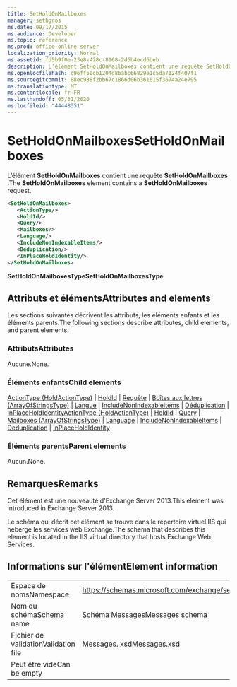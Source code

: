 ```yaml
---
title: SetHoldOnMailboxes
manager: sethgros
ms.date: 09/17/2015
ms.audience: Developer
ms.topic: reference
ms.prod: office-online-server
localization_priority: Normal
ms.assetid: fd5b9f0e-23e8-428c-8168-2d6b4ecd6beb
description: L’élément SetHoldOnMailboxes contient une requête SetHoldOnMailboxes.
ms.openlocfilehash: c96ff50cb1204d86abc66829e1c5da7124f407f1
ms.sourcegitcommit: 88ec988f2bb67c1866d06b361615f3674a24e795
ms.translationtype: MT
ms.contentlocale: fr-FR
ms.lasthandoff: 05/31/2020
ms.locfileid: "44448351"
---
```

# <a name="setholdonmailboxes"></a><span data-ttu-id="90f7c-103">SetHoldOnMailboxes</span><span class="sxs-lookup"><span data-stu-id="90f7c-103">SetHoldOnMailboxes</span></span>

<span data-ttu-id="90f7c-104">L’élément **SetHoldOnMailboxes** contient une requête **SetHoldOnMailboxes** .</span><span class="sxs-lookup"><span data-stu-id="90f7c-104">The **SetHoldOnMailboxes** element contains a **SetHoldOnMailboxes** request.</span></span> 
  
```XML
<SetHoldOnMailboxes>
   <ActionType/>
   <HoldId/>
   <Query/>
   <Mailboxes/>
   <Language/>
   <IncludeNonIndexableItems/>
   <Deduplication/>
   <InPlaceHoldIdentity/>
</SetHoldOnMailboxes>
```

 <span data-ttu-id="90f7c-105">**SetHoldOnMailboxesType**</span><span class="sxs-lookup"><span data-stu-id="90f7c-105">**SetHoldOnMailboxesType**</span></span>
## <a name="attributes-and-elements"></a><span data-ttu-id="90f7c-106">Attributs et éléments</span><span class="sxs-lookup"><span data-stu-id="90f7c-106">Attributes and elements</span></span>

<span data-ttu-id="90f7c-107">Les sections suivantes décrivent les attributs, les éléments enfants et les éléments parents.</span><span class="sxs-lookup"><span data-stu-id="90f7c-107">The following sections describe attributes, child elements, and parent elements.</span></span>
  
### <a name="attributes"></a><span data-ttu-id="90f7c-108">Attributs</span><span class="sxs-lookup"><span data-stu-id="90f7c-108">Attributes</span></span>

<span data-ttu-id="90f7c-109">Aucune.</span><span class="sxs-lookup"><span data-stu-id="90f7c-109">None.</span></span>
  
### <a name="child-elements"></a><span data-ttu-id="90f7c-110">Éléments enfants</span><span class="sxs-lookup"><span data-stu-id="90f7c-110">Child elements</span></span>

<span data-ttu-id="90f7c-111">[ActionType (HoldActionType)](actiontype-holdactiontype.md)  |  [HoldId](holdid.md)  |  [Requête](query.md)  |  [Boîtes aux lettres (ArrayOfStringsType)](mailboxes-arrayofstringstype.md)  |  [Langue](language.md)  |  [IncludeNonIndexableItems](includenonindexableitems.md)  |  [Déduplication](deduplication.md)  |  [InPlaceHoldIdentity](inplaceholdidentity.md)</span><span class="sxs-lookup"><span data-stu-id="90f7c-111">[ActionType (HoldActionType)](actiontype-holdactiontype.md) | [HoldId](holdid.md) | [Query](query.md) | [Mailboxes (ArrayOfStringsType)](mailboxes-arrayofstringstype.md) | [Language](language.md) | [IncludeNonIndexableItems](includenonindexableitems.md) | [Deduplication](deduplication.md) | [InPlaceHoldIdentity](inplaceholdidentity.md)</span></span>
  
### <a name="parent-elements"></a><span data-ttu-id="90f7c-112">Éléments parents</span><span class="sxs-lookup"><span data-stu-id="90f7c-112">Parent elements</span></span>

<span data-ttu-id="90f7c-113">Aucun.</span><span class="sxs-lookup"><span data-stu-id="90f7c-113">None.</span></span>
  
## <a name="remarks"></a><span data-ttu-id="90f7c-114">Remarques</span><span class="sxs-lookup"><span data-stu-id="90f7c-114">Remarks</span></span>

<span data-ttu-id="90f7c-115">Cet élément est une nouveauté d'Exchange Server 2013.</span><span class="sxs-lookup"><span data-stu-id="90f7c-115">This element was introduced in Exchange Server 2013.</span></span>
  
<span data-ttu-id="90f7c-116">Le schéma qui décrit cet élément se trouve dans le répertoire virtuel IIS qui héberge les services web Exchange.</span><span class="sxs-lookup"><span data-stu-id="90f7c-116">The schema that describes this element is located in the IIS virtual directory that hosts Exchange Web Services.</span></span>
  
## <a name="element-information"></a><span data-ttu-id="90f7c-117">Informations sur l'élément</span><span class="sxs-lookup"><span data-stu-id="90f7c-117">Element information</span></span>

|||
|:-----|:-----|
|<span data-ttu-id="90f7c-118">Espace de noms</span><span class="sxs-lookup"><span data-stu-id="90f7c-118">Namespace</span></span>  <br/> |https://schemas.microsoft.com/exchange/services/2006/messages  <br/> |
|<span data-ttu-id="90f7c-119">Nom du schéma</span><span class="sxs-lookup"><span data-stu-id="90f7c-119">Schema name</span></span>  <br/> |<span data-ttu-id="90f7c-120">Schéma Messages</span><span class="sxs-lookup"><span data-stu-id="90f7c-120">Messages schema</span></span>  <br/> |
|<span data-ttu-id="90f7c-121">Fichier de validation</span><span class="sxs-lookup"><span data-stu-id="90f7c-121">Validation file</span></span>  <br/> |<span data-ttu-id="90f7c-122">Messages. xsd</span><span class="sxs-lookup"><span data-stu-id="90f7c-122">Messages.xsd</span></span>  <br/> |
|<span data-ttu-id="90f7c-123">Peut être vide</span><span class="sxs-lookup"><span data-stu-id="90f7c-123">Can be empty</span></span>  <br/> ||
   

